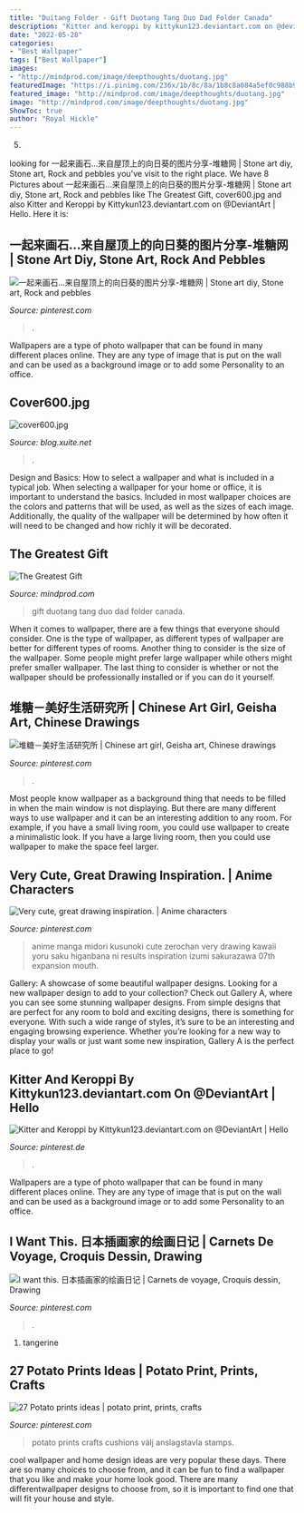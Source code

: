 ```yaml
---
title: "Duitang Folder - Gift Duotang Tang Duo Dad Folder Canada"
description: "Kitter and keroppi by kittykun123.deviantart.com on @deviantart"
date: "2022-05-28"
categories:
- "Best Wallpaper"
tags: ["Best Wallpaper"]
images:
- "http://mindprod.com/image/deepthoughts/duotang.jpg"
featuredImage: "https://i.pinimg.com/236x/1b/8c/8a/1b8c8a084a5ef0c988b9b6ae09220f22--potato-print-printmaking.jpg"
featured_image: "http://mindprod.com/image/deepthoughts/duotang.jpg"
image: "http://mindprod.com/image/deepthoughts/duotang.jpg"
ShowToc: true
author: "Royal Hickle"
---
```



5.

	

		
looking for 一起来画石...来自屋顶上的向日葵的图片分享-堆糖网 | Stone art diy, Stone art, Rock and pebbles you've visit to the right place. We have 8 Pictures about 一起来画石...来自屋顶上的向日葵的图片分享-堆糖网 | Stone art diy, Stone art, Rock and pebbles like The Greatest Gift, cover600.jpg and also Kitter and Keroppi by Kittykun123.deviantart.com on @DeviantArt | Hello. Here it is:
		
    
## 一起来画石...来自屋顶上的向日葵的图片分享-堆糖网 | Stone Art Diy, Stone Art, Rock And Pebbles

<img loading=lazy src="https://i.pinimg.com/474x/d4/18/16/d418164f806514a147b21fb5e856ea4d--stone-painting-rock-painting.jpg" onerror="this.onerror=null;this.src='https://tse3.mm.bing.net/th?id=OIP.YHC65b0GHk2DvXTRZLMxgwBMMs&amp;pid=15.1';" alt="一起来画石...来自屋顶上的向日葵的图片分享-堆糖网 | Stone art diy, Stone art, Rock and pebbles">

_Source: pinterest.com_

>. 

	



Wallpapers are a type of photo wallpaper that can be found in many different places online. They are any type of image that is put on the wall and can be used as a background image or to add some Personality to an office.

    
## Cover600.jpg

<img loading=lazy src="http://blog.xuite.net/b2722695/BLOG/305104328/cover600.jpg" onerror="this.onerror=null;this.src='https://tse4.mm.bing.net/th?id=OIP.iidx_fK02fzFxTmHUV5IrgHaD4&amp;pid=15.1';" alt="cover600.jpg">

_Source: blog.xuite.net_

>. 

	

Design and Basics: How to select a wallpaper and what is included in a typical job.
When selecting a wallpaper for your home or office, it is important to understand the basics. Included in most wallpaper choices are the colors and patterns that will be used, as well as the sizes of each image. Additionally, the quality of the wallpaper will be determined by how often it will need to be changed and how richly it will be decorated.

    
## The Greatest Gift

<img loading=lazy src="http://mindprod.com/image/deepthoughts/duotang.jpg" onerror="this.onerror=null;this.src='https://tse3.mm.bing.net/th?id=OIP.kgZ1p36ycwPKODVe6QZ49wHaFg&amp;pid=15.1';" alt="The Greatest Gift">

_Source: mindprod.com_

>gift duotang tang duo dad folder canada. 

	

When it comes to wallpaper, there are a few things that everyone should consider. One is the type of wallpaper, as different types of wallpaper are better for different types of rooms. Another thing to consider is the size of the wallpaper. Some people might prefer large wallpaper while others might prefer smaller wallpaper. The last thing to consider is whether or not the wallpaper should be professionally installed or if you can do it yourself.

    
## 堆糖－美好生活研究所 | Chinese Art Girl, Geisha Art, Chinese Drawings

<img loading=lazy src="https://i.pinimg.com/originals/c7/7c/a4/c77ca47091eee0d4ea79e030022352e0.jpg" onerror="this.onerror=null;this.src='https://tse4.mm.bing.net/th?id=OIP.mUmrxmK1cVbOYEXy92sFGQHaMR&amp;pid=15.1';" alt="堆糖－美好生活研究所 | Chinese art girl, Geisha art, Chinese drawings">

_Source: pinterest.com_

>. 

	

Most people know wallpaper as a background thing that needs to be filled in when the main window is not displaying. But there are many different ways to use wallpaper and it can be an interesting addition to any room. For example, if you have a small living room, you could use wallpaper to create a minimalistic look. If you have a large living room, then you could use wallpaper to make the space feel larger.

    
## Very Cute, Great Drawing Inspiration. | Anime Characters

<img loading=lazy src="https://i.pinimg.com/736x/21/e3/35/21e33589eb848cf5f2309f4328b282e8--how-to-draw-manga-anime-kawaii.jpg" onerror="this.onerror=null;this.src='https://tse4.mm.bing.net/th?id=OIP.FfMBzGAuXULtXICJumknAQHaK0&amp;pid=15.1';" alt="Very cute, great drawing inspiration. | Anime characters">

_Source: pinterest.com_

>anime manga midori kusunoki cute zerochan very drawing kawaii yoru saku higanbana ni results inspiration izumi sakurazawa 07th expansion mouth. 

	

Gallery: A showcase of some beautiful wallpaper designs.
Looking for a new wallpaper design to add to your collection? Check out Gallery A, where you can see some stunning wallpaper designs. From simple designs that are perfect for any room to bold and exciting designs, there is something for everyone. With such a wide range of styles, it’s sure to be an interesting and engaging browsing experience. Whether you’re looking for a new way to display your walls or just want some new inspiration, Gallery A is the perfect place to go!





	
	
    
## Kitter And Keroppi By Kittykun123.deviantart.com On @DeviantArt | Hello

<img loading=lazy src="https://i.pinimg.com/236x/1c/8b/83/1c8b8398774b901667d1aee1549da06b--red-riding-hood-sanrio.jpg?nii=t" onerror="this.onerror=null;this.src='https://tse4.mm.bing.net/th?id=OIP.RG2osdeBYZ5wOWbbXmp2tgAAAA&amp;pid=15.1';" alt="Kitter and Keroppi by Kittykun123.deviantart.com on @DeviantArt | Hello">

_Source: pinterest.de_

>. 

	



Wallpapers are a type of photo wallpaper that can be found in many different places online. They are any type of image that is put on the wall and can be used as a background image or to add some Personality to an office.

    
## I Want This. 日本插画家的绘画日记 | Carnets De Voyage, Croquis Dessin, Drawing

<img loading=lazy src="https://i.pinimg.com/originals/cf/54/b9/cf54b9c04b545cd43e23751e5b700f36.jpg" onerror="this.onerror=null;this.src='https://tse1.mm.bing.net/th?id=OIP.p-XjT7Kz3SIE3hzyoFDwOwHaFG&amp;pid=15.1';" alt="I want this. 日本插画家的绘画日记 | Carnets de voyage, Croquis dessin, Drawing">

_Source: pinterest.com_

>. 

	

1. tangerine 

    
## 27 Potato Prints Ideas | Potato Print, Prints, Crafts

<img loading=lazy src="https://i.pinimg.com/236x/1b/8c/8a/1b8c8a084a5ef0c988b9b6ae09220f22--potato-print-printmaking.jpg" onerror="this.onerror=null;this.src='https://tse2.mm.bing.net/th?id=OIP.cffzJ17pjKle3Qa502ZkmwHaLE&amp;pid=15.1';" alt="27 Potato prints ideas | potato print, prints, crafts">

_Source: pinterest.com_

>potato prints crafts cushions välj anslagstavla stamps. 

	

cool wallpaper and home design ideas are very popular these days. There are so many choices to choose from, and it can be fun to find a wallpaper that you like and make your home look good. There are many differentwallpaper designs to choose from, so it is important to find one that will fit your house and style.

